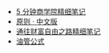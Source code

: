 +   [5 分钟商学院精细笔记](docs/biz5min/README.md)
+   [原则 · 中文版](docs/principles/README.md)
+   [通往财富自由之路精细笔记](docs/wealfree/README.md)
+   [油管公式](docs/ytb-fml/README.md)